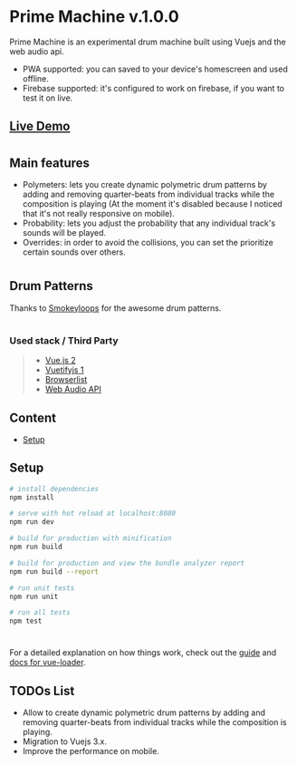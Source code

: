 # Prime Machine v.1.0.0
Prime Machine is an experimental drum machine built using Vuejs and the web audio api.
* PWA supported: you can saved to your device's homescreen and used offline.
* Firebase supported: it's configured to work on firebase, if you want to test it on live.

## [Live Demo](https://drum-machine-2c112.firebaseapp.com/pattern/0)
#
## Main features
* Polymeters: lets you create dynamic polymetric drum patterns by adding and removing quarter-beats from individual tracks while the composition is playing (At the moment it's disabled because I noticed that it's not really responsive on mobile).
* Probability: lets you adjust the probability that any individual track's sounds will be played. 
* Overrides: in order to avoid the collisions, you can set the prioritize certain sounds over others. 
# 
## Drum Patterns 
Thanks to [Smokeyloops](https://www.smokeyloops.com) for the awesome drum patterns.
#
### Used stack / Third Party

> - [Vue.js 2](https://vuejs.org/)
> - [Vuetifyjs 1](https://vuetifyjs.com/)
> - [Browserlist](https://github.com/browserslist/browserslist)
> - [Web Audio API](https://developer.mozilla.org/en-US/docs/Web/API/Web_Audio_API)

## Content
* [Setup](#setup)

## Setup

``` bash
# install dependencies
npm install

# serve with hot reload at localhost:8080
npm run dev

# build for production with minification
npm run build

# build for production and view the bundle analyzer report
npm run build --report

# run unit tests
npm run unit

# run all tests
npm test
```
#
For a detailed explanation on how things work, check out the [guide](http://vuejs-templates.github.io/webpack/) and [docs for vue-loader](http://vuejs.github.io/vue-loader).

## TODOs List
* Allow to create dynamic polymetric drum patterns by adding and removing quarter-beats from individual tracks while the composition is playing.
* Migration to Vuejs 3.x.
* Improve the performance on mobile.
